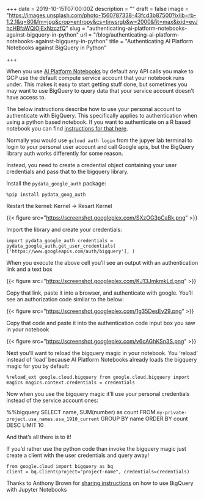 +++
date = 2019-10-15T07:00:00Z
description = ""
draft = false
image = "https://images.unsplash.com/photo-1560787338-43fcd3b87500?ixlib=rb-1.2.1&q=80&fm=jpg&crop=entropy&cs=tinysrgb&w=2000&fit=max&ixid=eyJhcHBfaWQiOjExNzczfQ"
slug = "authenticating-ai-platform-notebooks-against-bigquery-in-python"
url = "/blog/authenticating-ai-platform-notebooks-against-bigquery-in-python"
title = "Authenticating AI Platform Notebooks against BigQuery in Python"

+++


When you use [AI Platform Notebooks](https://cloud.google.com/ai-platform-notebooks/) by default any API calls you make to GCP use the default compute service account that your notebook runs under. This makes it easy to start getting stuff done, but sometimes you may want to use BigQuery to query data that your service account doesn’t have access to.

The below instructions describe how to use your personal account to authenticate with BigQuery. This specifically applies to authentication when using a python based notebook. If you want to authenticate on a R based notebook you can find [instructions for that here](__GHOST_URL__/blog/authenticating-to-bigrquery-on-gcp-ai-platform-notebooks/).

Normally you would use `gcloud auth login` from the jupyer lab terminal to login to your personal user account and call Google apis, but the BigQuery library auth works differently for some reason.

Instead, you need to create a credential object containing your user credentials and pass that to the bigquery library.

Install the `pydata_google_auth` package:

`%pip install pydata_goog_auth`

Restart the kernel: Kernel -> Resart Kernel

{{< figure src="https://screenshot.googleplex.com/SXzOG3pCaBk.png" >}}

Import the library and create your credentials:

```
import pydata_google_auth credentials = pydata_google_auth.get_user_credentials( ['https://www.googleapis.com/auth/bigquery'], )
```

When you execute the above cell you’ll see an output with an authentication link and a text box

{{< figure src="https://screenshot.googleplex.com/KJ13JmkmkLd.png" >}}

Copy that link, paste it into a browser, and authenticate with google. You’ll see an authorization code similar to the below:

{{< figure src="https://screenshot.googleplex.com/1g35DesEv29.png" >}}

Copy that code and paste it into the authentication code input box you saw in your notebook

{{< figure src="https://screenshot.googleplex.com/v6cAGhKSn3S.png" >}}

Next you’ll want to reload the bigquery magic in your notebook. You ‘reload’ instead of ‘load’ because AI Platform Notebooks already loads the bigquery magic for you by default:

```
%reload_ext google.cloud.bigquery from google.cloud.bigquery import magics magics.context.credentials = credentials
```

Now when you use the bigquery magic it’ll use your personal credentials instead of the service account ones:

%%bigquery SELECT name, SUM(number) as count FROM `my-private-project.usa_names.usa_1910_current` GROUP BY name ORDER BY count DESC LIMIT 10

And that’s all there is to it!

If you’d rather use the python code than invoke the bigquery magic just create a client with the user credentials and query away!

```
from google.cloud import bigquery as bq
client = bq.Client(project="project-name", credentials=credentials)

```

Thanks to Anthony Brown for [sharing instructions](https://medium.com/john-lewis-software-engineering/authenticating-jupyter-notebook-against-bigquery-957884f78527) on how to use BigQuery with Jupyter Notebooks

